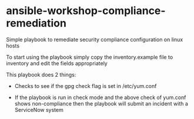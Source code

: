 # ansible-workshop-compliance-remediation
Simple playbook to remediate security compliance configuration on linux hosts

To start using the playbook simply copy the inventory.example file to inventory and edit the fields appropriately

This playbook does 2 things:

 - Checks to see if the gpg check flag is set in /etc/yum.conf

 - If the playbook is run in check mode and the above check of yum.conf shows non-compliance then the playbook will submit an incident with a ServiceNow system

